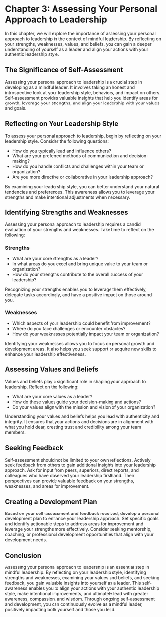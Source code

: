 Chapter 3: Assessing Your Personal Approach to Leadership
=========================================================

In this chapter, we will explore the importance of assessing your personal approach to leadership in the context of mindful leadership. By reflecting on your strengths, weaknesses, values, and beliefs, you can gain a deeper understanding of yourself as a leader and align your actions with your authentic leadership style.

The Significance of Self-Assessment
-----------------------------------

Assessing your personal approach to leadership is a crucial step in developing as a mindful leader. It involves taking an honest and introspective look at your leadership style, behaviors, and impact on others. Self-assessment provides valuable insights that help you identify areas for growth, leverage your strengths, and align your leadership with your values and goals.

Reflecting on Your Leadership Style
-----------------------------------

To assess your personal approach to leadership, begin by reflecting on your leadership style. Consider the following questions:

* How do you typically lead and influence others?
* What are your preferred methods of communication and decision-making?
* How do you handle conflicts and challenges within your team or organization?
* Are you more directive or collaborative in your leadership approach?

By examining your leadership style, you can better understand your natural tendencies and preferences. This awareness allows you to leverage your strengths and make intentional adjustments when necessary.

Identifying Strengths and Weaknesses
------------------------------------

Assessing your personal approach to leadership requires a candid evaluation of your strengths and weaknesses. Take time to reflect on the following:

### Strengths

* What are your core strengths as a leader?
* In what areas do you excel and bring unique value to your team or organization?
* How do your strengths contribute to the overall success of your leadership?

Recognizing your strengths enables you to leverage them effectively, delegate tasks accordingly, and have a positive impact on those around you.

### Weaknesses

* Which aspects of your leadership could benefit from improvement?
* Where do you face challenges or encounter obstacles?
* How do your weaknesses potentially impact your team or organization?

Identifying your weaknesses allows you to focus on personal growth and development areas. It also helps you seek support or acquire new skills to enhance your leadership effectiveness.

Assessing Values and Beliefs
----------------------------

Values and beliefs play a significant role in shaping your approach to leadership. Reflect on the following:

* What are your core values as a leader?
* How do these values guide your decision-making and actions?
* Do your values align with the mission and vision of your organization?

Understanding your values and beliefs helps you lead with authenticity and integrity. It ensures that your actions and decisions are in alignment with what you hold dear, creating trust and credibility among your team members.

Seeking Feedback
----------------

Self-assessment should not be limited to your own reflections. Actively seek feedback from others to gain additional insights into your leadership approach. Ask for input from peers, superiors, direct reports, and colleagues who have observed your leadership firsthand. Their perspectives can provide valuable feedback on your strengths, weaknesses, and areas for improvement.

Creating a Development Plan
---------------------------

Based on your self-assessment and feedback received, develop a personal development plan to enhance your leadership approach. Set specific goals and identify actionable steps to address areas for improvement and leverage your strengths more effectively. Consider seeking mentorship, coaching, or professional development opportunities that align with your development needs.

Conclusion
----------

Assessing your personal approach to leadership is an essential step in mindful leadership. By reflecting on your leadership style, identifying strengths and weaknesses, examining your values and beliefs, and seeking feedback, you gain valuable insights into yourself as a leader. This self-awareness enables you to align your actions with your authentic leadership style, make intentional improvements, and ultimately lead with greater awareness, compassion, and wisdom. Through ongoing self-assessment and development, you can continuously evolve as a mindful leader, positively impacting both yourself and those you lead.
